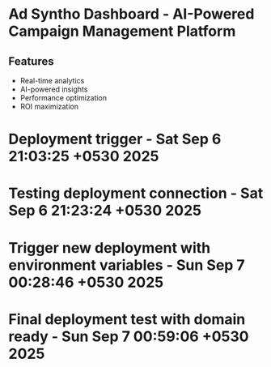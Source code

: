 # Ad Syntho Dashboard - AI-Powered Campaign Management Platform

## Features
- Real-time analytics
- AI-powered insights
- Performance optimization
- ROI maximization
# Deployment trigger - Sat Sep  6 21:03:25 +0530 2025
# Testing deployment connection - Sat Sep  6 21:23:24 +0530 2025
# Trigger new deployment with environment variables - Sun Sep  7 00:28:46 +0530 2025
# Final deployment test with domain ready - Sun Sep  7 00:59:06 +0530 2025

